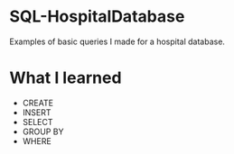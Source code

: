 # SQL-HospitalDatabase
Examples of basic queries I made for a hospital database.

# What I learned
* CREATE
* INSERT
* SELECT
* GROUP BY
* WHERE
